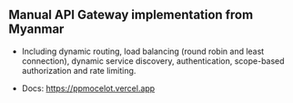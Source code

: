 ## Manual API Gateway implementation from Myanmar
- Including dynamic routing, load balancing (round robin and least connection), dynamic service discovery, authentication, scope-based authorization and rate limiting.

* Docs: https://ppmocelot.vercel.app
